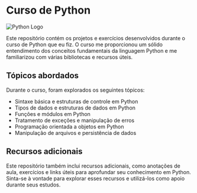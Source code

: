 # Curso de Python

![Python Logo](https://upload.wikimedia.org/wikipedia/commons/thumb/c/c3/Python-logo-notext.svg/80px-Python-logo-notext.svg.png)

Este repositório contém os projetos e exercícios desenvolvidos durante o curso de Python que eu fiz. O curso me proporcionou um sólido entendimento dos conceitos fundamentais da linguagem Python e me familiarizou com várias bibliotecas e recursos úteis.

## Tópicos abordados

Durante o curso, foram explorados os seguintes tópicos:

- Sintaxe básica e estruturas de controle em Python
- Tipos de dados e estruturas de dados em Python
- Funções e módulos em Python
- Tratamento de exceções e manipulação de erros
- Programação orientada a objetos em Python
- Manipulação de arquivos e persistência de dados

## Recursos adicionais

Este repositório também inclui recursos adicionais, como anotações de aula, exercícios e links úteis para aprofundar seu conhecimento em Python. Sinta-se à vontade para explorar esses recursos e utilizá-los como apoio durante seus estudos.

